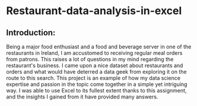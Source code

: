 # Restaurant-data-analysis-in-excel

## Introduction:

Being a major food enthusiast and a food and beverage server in one of the restaurants in Ireland, I am accustomed to receiving regular meal orders from patrons. This raises a lot of questions in my mind regarding the restaurant's business. I came upon a nice dataset about restaurants and orders and what would have deterred a data geek from exploring it on the route to this search. This project is an example of how my data science expertise and passion in the topic come together in a simple yet intriguing way. I was able to use Excel to its fullest extent thanks to this assignment, and the insights I gained from it have provided many answers.
